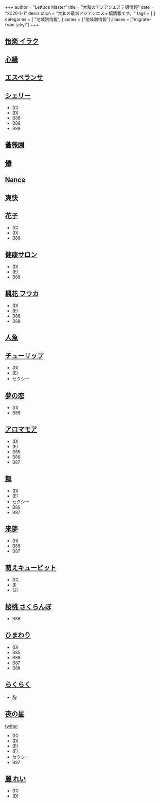 +++
author = "Lettuce Master"
title = "大和のアジアンエステ嬢情報"
date = "2020-1-1"
description = "大和の最新アジアンエステ嬢情報です。"
tags = [
]
categories = [
    "地域別情報",
]
series = ["地域別情報"]
aliases = ["migrate-from-jekyl"]
+++

## [怡楽 イラク](http://オイルアロマ.com/)
## [心縁](http://seasons-one.xyz/)
## [エスペランサ](http://www.esperana.xyz/)
## [シェリー](http://sherry.est888.com/)
- (C)
- (D)
- B86
- B88
- B89
## [薔薇園](http://es-flower.work/)
## [優](http://www.est-yu.work/)
## [Nance](http://nancy.est888.com/)
## [爽快](http://xn--ccks6b5ls55ljlzb.net/)
## [花子](http://hmw.mznab.com/)
- (C)
- (D)
- B86
## [健康サロン](http://aphrodite-est.com/)
- (D)
- (E)
- B86
## [楓花 フウカ](https://fuuka.estjp.info/)
- (D)
- (E)
- B88
- B89
## [人魚](http://roman-es.info/)
## [チューリップ](http://aroma-relax.biz/)
- (D)
- (E)
- セクシー
## [夢の恋](http://yumenokoi.xyz.mn/)
- (D)
- B86
## [アロマモア](https://aroma-more.jpn.cm/)
- (D)
- (E)
- B85
- B86
- B87
## [舞](http://xn--eckl8am7c7ipdtg.xyz/)
- (D)
- (E)
- セクシー
- B86
- B87
## [来夢](http://www.raimu.esraku.com/)
- (D)
- B86
- B87
## [萌えキュービット](http://estjp.com/moe/)
- (C)
- (I)
- (J)
## [桜桃 さくらんぼ](http://massage-est.info/)
- B86
## [ひまわり](http://www.himawari.esturl.com/)
- (D)
- B85
- B86
- B87
- B88
## [らくらく](http://www.smile-es.info/)
- 胸
## [夜の星](http://www.yorunohoshi.esthejp.com/)
[twitter](https://twitter.com/hoshi_more?ref_src=twsrc%5Etfw)
- (C)
- (D)
- (E)
- (F)
- セクシー
- B87
## [麗 れい](http://e-rei.info/)
- (C)
- (D)
